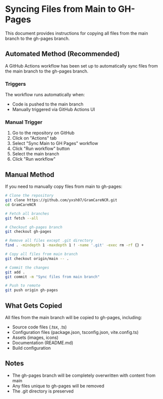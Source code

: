 # Syncing Files from Main to GH-Pages

This document provides instructions for copying all files from the main branch to the gh-pages branch.

## Automated Method (Recommended)

A GitHub Actions workflow has been set up to automatically sync files from the main branch to the gh-pages branch.

### Triggers

The workflow runs automatically when:
- Code is pushed to the main branch
- Manually triggered via GitHub Actions UI

### Manual Trigger

1. Go to the repository on GitHub
2. Click on "Actions" tab
3. Select "Sync Main to GH Pages" workflow
4. Click "Run workflow" button
5. Select the main branch
6. Click "Run workflow"

## Manual Method

If you need to manually copy files from main to gh-pages:

```bash
# Clone the repository
git clone https://github.com/yxsh07/GramCareNCR.git
cd GramCareNCR

# Fetch all branches
git fetch --all

# Checkout gh-pages branch
git checkout gh-pages

# Remove all files except .git directory
find . -mindepth 1 -maxdepth 1 ! -name '.git' -exec rm -rf {} +

# Copy all files from main branch
git checkout origin/main -- .

# Commit the changes
git add .
git commit -m "Sync files from main branch"

# Push to remote
git push origin gh-pages
```

## What Gets Copied

All files from the main branch will be copied to gh-pages, including:
- Source code files (.tsx, .ts)
- Configuration files (package.json, tsconfig.json, vite.config.ts)
- Assets (images, icons)
- Documentation (README.md)
- Build configuration

## Notes

- The gh-pages branch will be completely overwritten with content from main
- Any files unique to gh-pages will be removed
- The .git directory is preserved
